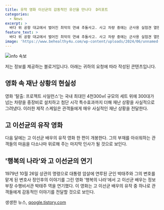 ```yaml
---
title: 유작 영화 이선균의 감동적인 유산을 만나다  D리포트
categories:
  - News
excerpt: >
  바다 위 공항 대교에서 벌어진 최악의 연쇄 추돌사고. 사고 차량 중에는 군사용 실험견 열한 마리를 이송하던 트럭도 포함돼 있었고, 현장에 도착한 헬기가 추락하여 대교가 붕괴 위기를 맞았다. 살아남은 사람들은 맹견들의 공격까지 피해야 했다. 고 이선균 배우의 유작 영화가 관객들을 찾아가며, 그의 부재를 아쉬워하는 관객들에게 마음의 위로가 될 전망이다.
feature_text: >
  바다 위 공항 대교에서 벌어진 최악의 연쇄 추돌사고. 사고 차량 중에는 군사용 실험견 열한 마리를 이송하던 트럭도 포함돼 있었고, 현장에 도착한 헬기가 추락하여 대교가 붕괴 위기를 맞았다. 살아남은 사람들은 맹견들의 공격까지 피해야 했다. 고 이선균 배우의 유작 영화가 관객들을 찾아가며, 그의 부재를 아쉬워하는 관객들에게 마음의 위로가 될 전망이다.
image: 'https://www.behealthy4u.com/wp-content/uploads/2024/06/unnamed-file.png'
---
```


<p><img src="https://www.behealthy4u.com/wp-content/uploads/2024/06/unnamed-file.png" alt="info 속보" /></p>

<p>저는 정보를 제공하는 블로거입니다. 아래는 귀하의 요청에 따라 작성된 콘텐츠입니다.</p>

<h2 data-ke-size="size26">영화 속 재난 상황의 현실성</h2>

<p data-ke-size="size16">영화 '탈출: 프로젝트 사일런스'는 국내 최대인 4천300㎡ 규모의 세트 위에 300대가 넘는 차량을 중장비로 설치하고 첨단 시각 특수효과까지 더해 재난 상황을 사실적으로 그려냈다. 이러한 제작 스케일은 관객들에게 매우 사실적인 재난 상황을 전달한다.</p>

<h2 data-ke-size="size26">고 이선균의 유작 영화</h2>

<p data-ke-size="size16">다음 달에는 고 이선균 배우의 유작 영화 한 편이 개봉한다. 그의 부재를 아쉬워하는 관객들의 마음을 다소나마 위로해 주는 마지막 인사가 될 것으로 보인다.</p>

<h2 data-ke-size="size26">'행복의 나라'와 고 이선균의 연기</h2>

<p data-ke-size="size16">1979년 10월 26일 상관의 명령으로 대통령 암살에 연루된 군인 박태주와 그의 변호를 맡게 된 변호사 정인후의 이야기를 그린 영화 '행복의 나라'에서 고 이선균 배우는 정보부장 수행비서관 박태주 역을 연기했다. 이 영화는 고 이선균 배우의 유작 중 하나로 관객들에게 감동적인 이야기를 전달할 것으로 보인다.</p>
생생한 뉴스, <a href="https://qoogle.tistory.com" rel="dofollow">qoogle.tistory.com</a>



